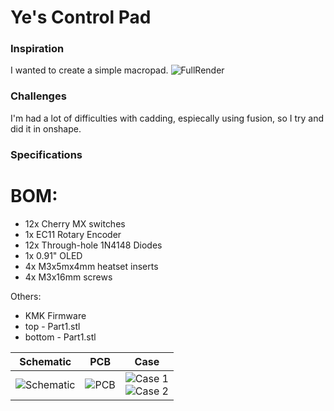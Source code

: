 # Ye's Control Pad

### Inspiration

I wanted to create a simple macropad. 
![FullRender](https://cdn.hackclubber.dev/slackcdn/279c9f42d2cd3428c6b4ea7648970fb0.png)

### Challenges

I'm had a lot of difficulties with cadding, espiecally using fusion, so I try and did it in onshape.

### Specifications

# BOM:
- 12x Cherry MX switches
- 1x EC11 Rotary Encoder
- 12x Through-hole 1N4148 Diodes
- 1x 0.91" OLED
- 4x M3x5mx4mm heatset inserts
- 4x M3x16mm screws

Others:
- KMK Firmware
- top - Part1.stl
- bottom - Part1.stl

| Schematic | PCB | Case |
|:---------:|:---:|:----:|
| ![Schematic](https://cdn.hack.pet/slackcdn/d6bbee747295aac47d330b504d2ecc91.png) | ![PCB](https://cdn.hackclubber.dev/slackcdn/f648a14f2d49a2d76582e51a1c6a759a.png) | ![Case 1](https://cdn.hackclubber.dev/slackcdn/58501f8ad9018c79f5e9bd01f7fb4b7b.png) <br> ![Case 2](https://cdn.hackclubber.dev/slackcdn/35ad97b5b1ad24de3e2c90ca55275f93.png) |
